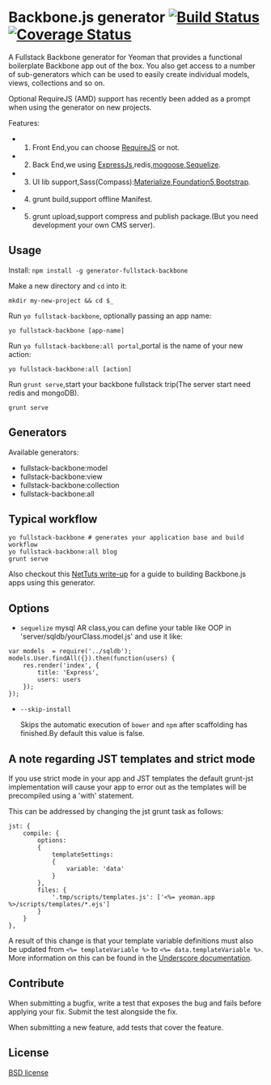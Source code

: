 # Backbone.js generator [![Build Status](https://travis-ci.org/pusongyang/generator-fullstack-backbone.svg?branch=master)](https://travis-ci.org/pusongyang/generator-fullstack-backbone) [![Coverage Status](https://coveralls.io/repos/github/pusongyang/generator-fullstack-backbone/badge.svg?branch=master)](https://coveralls.io/github/pusongyang/generator-fullstack-backbone?branch=master)

A Fullstack Backbone generator for Yeoman that provides a functional boilerplate Backbone app out of the box. You also get access to a number of sub-generators which can be used to easily create individual models, views, collections and so on.

Optional RequireJS (AMD) support has recently been added as a prompt when using the generator on new projects.

Features:
- 1) Front End,you can choose [RequireJS](http://requirejs.org/) or not.
- 2) Back End,we using [ExpressJs](http://expressjs.com/),redis,[mogoose](http://mongoosejs.com/),[Sequelize](http://docs.sequelizejs.com/en/latest/).
- 3) UI lib support,Sass(Compass):[Materialize](http://materializecss.com/),[Foundation5](http://foundation.zurb.com/sites/docs/v/5.5.3/),[Bootstrap](http://v3.bootcss.com/getting-started/).
- 4) grunt build,support offline Manifest.
- 5) grunt upload,support compress and publish package.(But you need development your own CMS server).

## Usage

Install: `npm install -g generator-fullstack-backbone`

Make a new directory and `cd` into it:
```
mkdir my-new-project && cd $_
```

Run `yo fullstack-backbone`, optionally passing an app name:
```
yo fullstack-backbone [app-name]
```

Run `yo fullstack-backbone:all portal`,portal is the name of your new action:
```
yo fullstack-backbone:all [action]
```

Run `grunt serve`,start your backbone fullstack trip(The server start need redis and mongoDB).
```
grunt serve
```

## Generators

Available generators:

- fullstack-backbone:model
- fullstack-backbone:view
- fullstack-backbone:collection
- fullstack-backbone:all

## Typical workflow

```
yo fullstack-backbone # generates your application base and build workflow
yo fullstack-backbone:all blog
grunt serve
```

Also checkout this [NetTuts write-up](http://net.tutsplus.com/tutorials/javascript-ajax/building-apps-with-the-yeoman-workflow/) for a guide to building Backbone.js apps using this generator.


## Options
* `sequelize`
    mysql AR class,you can define your table like OOP in 'server/sqldb/yourClass.model.js' and use it like:
```
var models  = require('../sqldb');
models.User.findAll({}).then(function(users) {
    res.render('index', {
        title: 'Express',
        users: users
    });
});
```
* `--skip-install`

  Skips the automatic execution of `bower` and `npm` after
  scaffolding has finished.By default this value is false.


## A note regarding JST templates and strict mode

If you use strict mode in your app and JST templates the default grunt-jst implementation will cause your app to error out as the templates will be precompiled using a 'with' statement.

This can be addressed by changing the jst grunt task as follows:

```
jst: {
    compile: {
        options:
        {
            templateSettings:
            {
                variable: 'data'
            }
        },
        files: {
            '.tmp/scripts/templates.js': ['<%= yeoman.app %>/scripts/templates/*.ejs']
        }
    }
},
```
A result of this change is that your template variable definitions must also be updated from `<%= templateVariable %>` to `<%= data.templateVariable %>`. More information on this can be found in the [Underscore documentation](http://underscorejs.org/#template).

## Contribute

When submitting a bugfix, write a test that exposes the bug and fails before applying your fix. Submit the test alongside the fix.

When submitting a new feature, add tests that cover the feature.


## License

[BSD license](http://opensource.org/licenses/bsd-license.php)
